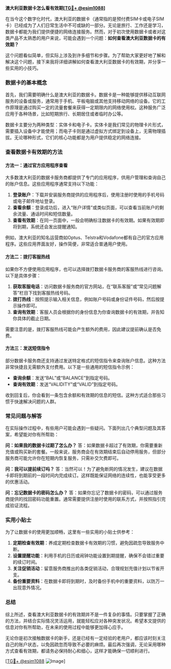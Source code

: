 **澳大利亚数据卡怎么看有效期[[TG💪+ @esim1088](https://t.me/s/esim1088)]**

在当今这个数字化时代，澳大利亚的数据卡（通常指的是预付费SIM卡或电子SIM卡）已经成为了人们日常生活中不可或缺的一部分。无论是旅行、工作还是学习，数据卡都能为我们提供便捷的网络连接服务。然而，对于初次使用数据卡或者对这类产品不太熟悉的用户来说，可能会遇到一个问题：**如何查看澳大利亚数据卡的有效期？**

这个问题看似简单，但实际上涉及到许多细节和步骤。为了帮助大家更好地了解和解决这个问题，接下来我将详细讲解如何查看澳大利亚数据卡的有效期，并分享一些实用的小技巧。

### 数据卡的基本概念

首先，我们需要明确什么是澳大利亚的数据卡。数据卡是一种能够提供移动互联网服务的设备或服务，通常用于手机、平板电脑或其他支持移动网络的设备。它的工作原理是通过购买一定的流量套餐来获得一定期限内的网络使用权。这种服务广泛应用于各种场景，比如短期旅行、长期居住或者临时办公等。

数据卡主要分为两种类型：实体卡和电子卡。实体卡是我们常见的物理卡片形式，需要插入设备中才能使用；而电子卡则是通过虚拟方式绑定到设备上，无需物理插拔。无论哪种形式，它们的核心功能都是为用户提供稳定的网络连接。

### 查看数据卡有效期的方法

#### 方法一：通过官方应用程序查看

大多数澳大利亚的数据卡服务商都提供了专门的应用程序，供用户管理和查询自己的账户信息。这些应用程序通常支持以下功能：

1. **登录账户**：下载并安装服务商提供的应用程序后，使用注册时使用的手机号码或电子邮件地址登录。
2. **查看余额**：登录成功后，进入“账户详情”或类似页面，可以查看当前账户的剩余流量、通话时间和短信数量。
3. **查看有效期**：在同一页面中，一般会明确标注数据卡的有效期。如果有效期即将到期，系统还会发出提醒通知。

例如，澳大利亚的知名运营商如Optus、Telstra和Vodafone都有自己的官方应用程序。这些应用界面友好，操作简便，非常适合普通用户使用。

#### 方法二：拨打客服热线

如果你不方便使用应用程序，也可以选择拨打数据卡服务商的客服热线进行咨询。以下是具体步骤：

1. **获取客服电话**：访问数据卡服务商的官方网站，在“联系客服”或“常见问题解答”栏目下找到客服热线号码。
2. **拨打热线**：按照提示输入相关信息，例如账户号码或身份证件号码，然后按提示操作即可。
3. **查询有效期**：客服人员会根据你的身份信息为你查询数据卡的有效期，并告知你具体的截止日期。

需要注意的是，拨打客服热线可能会产生额外的费用，因此建议提前确认是否免费。

#### 方法三：发送短信指令

部分数据卡服务商还支持通过发送特定格式的短信指令来查询账户信息。这种方法非常快捷且无需额外支付费用。以下是一些通用的短信指令示例：

- **查询余额**：发送“BAL”或“BALANCE”到指定号码。
- **查询有效期**：发送“VALIDITY”或“VALID”到指定号码。

收到回复后，你会看到一条包含余额和有效期的信息的短信。这种方式适合那些习惯于快速解决问题的人群。

### 常见问题与解答

在实际操作过程中，有些用户可能会遇到一些疑问。下面列出几个典型问题及其答案，希望能对你有所帮助：

**问：如果我的数据卡过期了怎么办？**
答：如果数据卡超过了有效期，你需要重新充值或购买新的套餐。一般来说，服务商会在有效期结束后自动停用服务，但部分服务商可能允许你在短期内恢复服务，只需补交欠费即可。

**问：我可以提前续订吗？**
答：当然可以！为了避免断网的情况发生，建议在数据卡即将到期前的一段时间内完成续订。这样既能保证网络的连续性，也能享受更多的优惠活动。

**问：忘记数据卡的密码怎么办？**
答：如果你忘记了数据卡的密码，可以通过服务商提供的找回密码功能重置。通常需要提供注册时使用的联系方式，并按照指引完成验证流程。

### 实用小贴士

为了让数据卡的使用更加顺畅，这里有一些实用的小贴士供参考：

1. **定期检查有效期**：养成定期检查数据卡有效期的习惯，避免因疏忽导致服务中断。
2. **设置提醒功能**：利用手机的日历或闹钟功能设置到期提醒，确保不会错过重要的续订时间。
3. **关注促销活动**：留意服务商推出的各类促销活动，合理规划充值计划以节省开支。
4. **备份重要资料**：在数据卡即将到期时，及时备份手机中的重要资料，以防万一出现意外情况。

### 总结

综上所述，查看澳大利亚数据卡的有效期并不是一件复杂的事情。只要掌握了正确的方法，并结合实际情况灵活运用，就能轻松应对各种突发状况。希望本文提供的信息对你有所帮助，在未来的使用过程中能够更加得心应手。

无论你是初次接触数据卡的新手，还是已经有一定经验的老用户，都应该时刻关注自己的账户状态，以免因疏忽而导致不必要的麻烦。最后再次强调，无论采用哪种方式查看有效期，都请务必保持耐心和细心，这样才能确保一切顺利进行。

[[TG💪+ @esim1088](https://t.me/s/esim1088) ![Image](https://i.postimg.cc/4NQfJmqS/Snipaste-2025-05-13-00-14-12.png)]